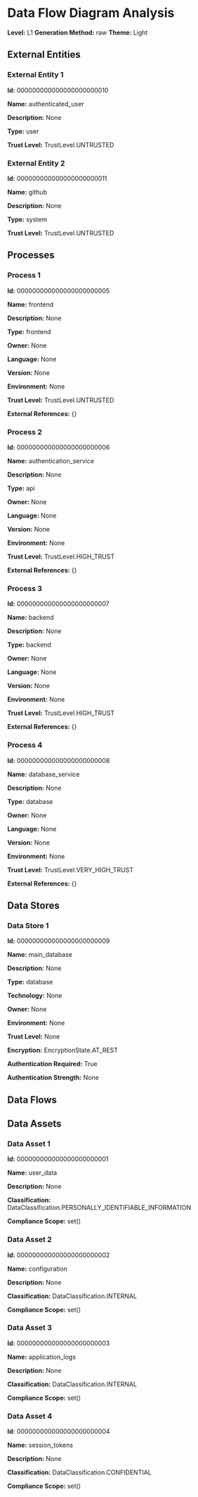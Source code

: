 # Data Flow Diagram Analysis

**Level:** L1
**Generation Method:** raw
**Theme:** Light

## External Entities

### External Entity 1

**Id:** 000000000000000000000010

**Name:** authenticated_user

**Description:** None

**Type:** user

**Trust Level:** TrustLevel.UNTRUSTED

### External Entity 2

**Id:** 000000000000000000000011

**Name:** github

**Description:** None

**Type:** system

**Trust Level:** TrustLevel.UNTRUSTED

## Processes

### Process 1

**Id:** 000000000000000000000005

**Name:** frontend

**Description:** None

**Type:** frontend

**Owner:** None

**Language:** None

**Version:** None

**Environment:** None

**Trust Level:** TrustLevel.UNTRUSTED

**External References:** {}

### Process 2

**Id:** 000000000000000000000006

**Name:** authentication_service

**Description:** None

**Type:** api

**Owner:** None

**Language:** None

**Version:** None

**Environment:** None

**Trust Level:** TrustLevel.HIGH_TRUST

**External References:** {}

### Process 3

**Id:** 000000000000000000000007

**Name:** backend

**Description:** None

**Type:** backend

**Owner:** None

**Language:** None

**Version:** None

**Environment:** None

**Trust Level:** TrustLevel.HIGH_TRUST

**External References:** {}

### Process 4

**Id:** 000000000000000000000008

**Name:** database_service

**Description:** None

**Type:** database

**Owner:** None

**Language:** None

**Version:** None

**Environment:** None

**Trust Level:** TrustLevel.VERY_HIGH_TRUST

**External References:** {}

## Data Stores

### Data Store 1

**Id:** 000000000000000000000009

**Name:** main_database

**Description:** None

**Type:** database

**Technology:** None

**Owner:** None

**Environment:** None

**Trust Level:** None

**Encryption:** EncryptionState.AT_REST

**Authentication Required:** True

**Authentication Strength:** None

## Data Flows

## Data Assets

### Data Asset 1

**Id:** 000000000000000000000001

**Name:** user_data

**Description:** None

**Classification:** DataClassification.PERSONALLY_IDENTIFIABLE_INFORMATION

**Compliance Scope:** set()

### Data Asset 2

**Id:** 000000000000000000000002

**Name:** configuration

**Description:** None

**Classification:** DataClassification.INTERNAL

**Compliance Scope:** set()

### Data Asset 3

**Id:** 000000000000000000000003

**Name:** application_logs

**Description:** None

**Classification:** DataClassification.INTERNAL

**Compliance Scope:** set()

### Data Asset 4

**Id:** 000000000000000000000004

**Name:** session_tokens

**Description:** None

**Classification:** DataClassification.CONFIDENTIAL

**Compliance Scope:** set()


